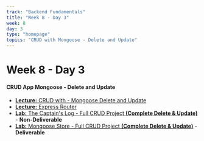 ```yaml
---
track: "Backend Fundamentals"
title: "Week 8 - Day 3"
week: 8
day: 3
type: "homepage"
topics: "CRUD with Mongoose - Delete and Update"
---
```


# Week 8 - Day 3

#### CRUD App Mongoose - Delete and Update

- [**Lecture:** CRUD with - Mongoose Delete and Update](/backend-fundamentals/week-8/day-3/lecture-materials/crud-app-with-mongoose)
- [**Lecture:** Express Router](/backend-fundamentals/week-8/day-3/lecture-materials/express-router)
- [**Lab:** The Captain's Log - Full CRUD Project **(Complete Delete & Update)**](/backend-fundamentals/week-8/day-3/labs/the-captains-log) - **Non-Deliverable**
- [**Lab:** Mongoose Store - Full CRUD Project **(Complete Delete & Update)**](/backend-fundamentals/week-8/day-3/labs/mongoose-store) - **Deliverable**
